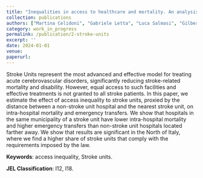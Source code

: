 ```yaml
---
title: "Inequalities in access to healthcare and mortality. An analysis of the Stroke Unit network in Italy."
collection: publications
authors: ["Martina Celidoni", "Gabriele Letta", "Luca Salmasi", "Gilberto Turati"]
category: work_in_progress
permalink: /publication/2-stroke-units
excerpt: ''
date: 2024-01-01
venue:
paperurl:
---
```

Stroke Units represent the most advanced and effective model for treating acute cerebrovascular disorders, significantly reducing stroke-related mortality and disability. However, equal access to such facilities and effective treatments is not granted to all stroke patients. In this paper, we estimate the effect of access inequality to stroke units, proxied by the distance between a non-stroke unit hospital and the nearest stroke unit, on intra-hospital mortality and emergency transfers. We show that hospitals in the same municipality of a stroke unit have lower intra-hospital mortality and higher emergency transfers than non-stroke unit hospitals located farther away. We show that results are significant in the North of Italy, where we find a higher share of stroke units that comply with the requirements imposed by the law.

**Keywords**: access inequality, Stroke units.

**JEL Classification**: I12, I18.
